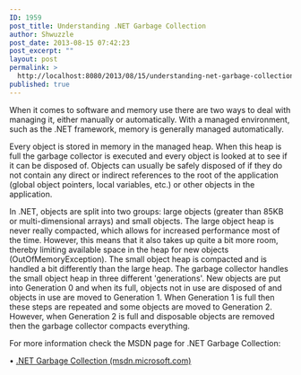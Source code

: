 ```yaml
---
ID: 1959
post_title: Understanding .NET Garbage Collection
author: Shwuzzle
post_date: 2013-08-15 07:42:23
post_excerpt: ""
layout: post
permalink: >
  http://localhost:8080/2013/08/15/understanding-net-garbage-collection/
published: true
---
```

When it comes to software and memory use there are two ways to deal with managing it, either manually or automatically. With a managed environment, such as the .NET framework, memory is generally managed automatically.

Every object is stored in memory in the managed heap. When this heap is full the garbage collector is executed and every object is looked at to see if it can be disposed of. Objects can usually be safely disposed of if they do not contain any direct or indirect references to the root of the application (global object pointers, local variables, etc.) or other objects in the application.

In .NET, objects are split into two groups: large objects (greater than 85KB or multi-dimensional arrays) and small objects. The large object heap is never really compacted, which allows for increased performance most of the time. However, this means that it also takes up quite a bit more room, thereby limiting available space in the heap for new objects (OutOfMemoryException). The small object heap is compacted and is handled a bit differently than the large heap. The garbage collector handles the small object heap in three different 'generations'. New objects are put into Generation 0 and when its full, objects not in use are disposed of and objects in use are moved to Generation 1. When Generation 1 is full then these steps are repeated and some objects are moved to Generation 2. However, when Generation 2 is full and disposable objects are removed then the garbage collector compacts everything.

For more information check the MSDN page for .NET Garbage Collection:

• <a href="http://msdn.microsoft.com/en-us/library/0xy59wtx.aspx">.NET Garbage Collection (msdn.microsoft.com)</a>